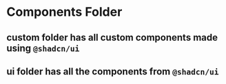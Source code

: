# Components Folder

## custom folder has all custom components made using `@shadcn/ui`

## ui folder has all the components from `@shadcn/ui`
